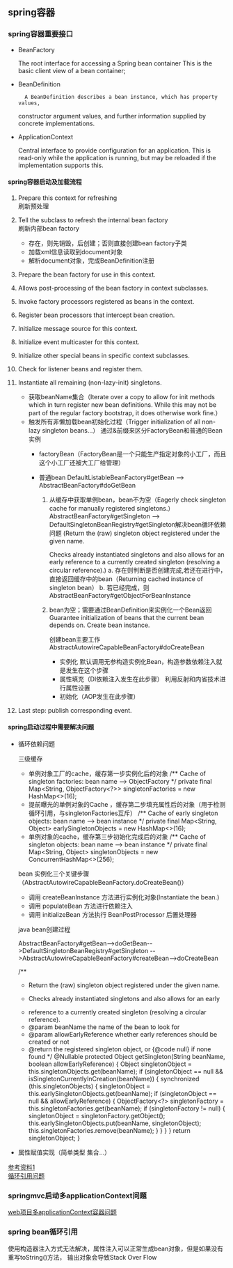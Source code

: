 ## spring容器
### spring容器重要接口
- BeanFactory


    The root interface for accessing a Spring bean container
    This is the basic client view of a bean container;
    
- BeanDefinition


        A BeanDefinition describes a bean instance, which has property values,
    constructor argument values, and further information supplied by
    concrete implementations.    
    
- ApplicationContext


    Central interface to provide configuration for an application.
    This is read-only while the application is running, but may be
    reloaded if the implementation supports this.
    
    
#### spring容器启动及加载流程

1. Prepare this context for refreshing  
刷新预处理
2. Tell the subclass to refresh the internal bean factory  
刷新内部bean factory
    - 存在，则先销毁，后创建；否则直接创建bean factory子类
    - 加载xml信息读取到document对象
    - 解析document对象，完成BeanDefinition注册    
3. Prepare the bean factory for use in this context.
4. Allows post-processing of the bean factory in context subclasses.
5. Invoke factory processors registered as beans in the context.
6. Register bean processors that intercept bean creation.
7. Initialize message source for this context.
8. Initialize event multicaster for this context.
9. Initialize other special beans in specific context subclasses.
10. Check for listener beans and register them.
11. Instantiate all remaining (non-lazy-init) singletons.
    * 获取beanName集合（Iterate over a copy to allow for init methods which in turn register new bean definitions.
                   	 While this may not be part of the regular factory bootstrap, it does otherwise work fine.）
    * 触发所有非懒加载bean初始化过程（Trigger initialization of all non-lazy singleton beans...）
        通过&前缀来区分FactoryBean和普通的Bean实例
        - factoryBean（FactoryBean是一个只能生产指定对象的小工厂，而且这个小工厂还被大工厂给管理）
        - 普通bean
            DefaultListableBeanFactory#getBean --> AbstractBeanFactory#doGetBean
            
            1. 从缓存中获取单例bean，bean不为空（Eagerly check singleton cache for manually registered singletons.）
                 AbstractBeanFactory#getSingleton --> 
                            DefaultSingletonBeanRegistry#getSingleton解决bean循环依赖问题
                            (Return the (raw) singleton object registered under the given name.
                             <p>Checks already instantiated singletons and also allows for an early
                             reference to a currently created singleton (resolving a circular reference).)
                a. 存在则判断是否创建完成,若还在进行中，直接返回缓存中的bean（Returning cached instance of singleton bean）
                b. 若已经完成，则AbstractBeanFactory#getObjectForBeanInstance
            2. bean为空；需要通过BeanDefinition来实例化一个Bean返回
                Guarantee initialization of beans that the current bean depends on.
                Create bean instance.     
                
                创建bean主要工作 AbstractAutowireCapableBeanFactory#doCreateBean
                - 实例化
                  默认调用无参构造实例化Bean，构造参数依赖注入就是发生在这个步骤
                - 属性填充（DI依赖注入发生在此步骤）
                  利用反射和内省技术进行属性设置
                - 初始化（AOP发生在此步骤）
                              
12. Last step: publish corresponding event.

#### spring启动过程中需要解决问题

* 循环依赖问题
    
    三级缓存
    
    - 单例对象工厂的cache，缓存第一步实例化后的对象
    /** Cache of singleton factories: bean name --> ObjectFactory */
    private final Map<String, ObjectFactory<?>> singletonFactories = new HashMap<>(16);
    - 提前曝光的单例对象的Cache ，缓存第二步填充属性后的对象（用于检测循环引用，与singletonFactories互斥）
    /** Cache of early singleton objects: bean name --> bean instance */
    private final Map<String, Object> earlySingletonObjects = new HashMap<>(16);
    - 单例对象的cache，缓存第三步初始化完成后的对象
    /** Cache of singleton objects: bean name --> bean instance */
    private final Map<String, Object> singletonObjects = new ConcurrentHashMap<>(256);
        
    bean 实例化三个关键步骤（AbstractAutowireCapableBeanFactory.doCreateBean()）
    - 调用 createBeanInstance 方法进行实例化对象(Instantiate the bean.)
    - 调用 populateBean 方法进行依赖注入
    - 调用 initializeBean 方法执行 BeanPostProcessor 后置处理器
    
    java bean创建过程
    
    AbstractBeanFactory#getBean-->doGetBean-->DefaultSingletonBeanRegistry#getSingleton
    -->AbstractAutowireCapableBeanFactory#createBean-->doCreateBean
    
    
    
    /**
     * Return the (raw) singleton object registered under the given name.
     * <p>Checks already instantiated singletons and also allows for an early
     * reference to a currently created singleton (resolving a circular reference).
     * @param beanName the name of the bean to look for
     * @param allowEarlyReference whether early references should be created or not
     * @return the registered singleton object, or {@code null} if none found
     */
    @Nullable
    protected Object getSingleton(String beanName, boolean allowEarlyReference) {
        Object singletonObject = this.singletonObjects.get(beanName);
        if (singletonObject == null && isSingletonCurrentlyInCreation(beanName)) {
            synchronized (this.singletonObjects) {
                singletonObject = this.earlySingletonObjects.get(beanName);
                if (singletonObject == null && allowEarlyReference) {
                    ObjectFactory<?> singletonFactory = this.singletonFactories.get(beanName);
                    if (singletonFactory != null) {
                        singletonObject = singletonFactory.getObject();
                        this.earlySingletonObjects.put(beanName, singletonObject);
                        this.singletonFactories.remove(beanName);
                    }
                }
            }
        }
        return singletonObject;
    }
    
    
               
* 属性赋值实现（简单类型 集合...）

[参考资料1](https://juejin.im/post/6844904014337802248#heading-2)  
[循环引用问题](https://juejin.im/post/6865575492867588110)

### springmvc启动多applicationContext问题

[web项目多applicationContext容器问题](https://blog.csdn.net/Julycaka/article/details/79287812)

### spring bean循环引用
使用构造器注入方式无法解决，属性注入可以正常生成bean对象，但是如果没有重写toString()方法，
输出对象会导致Stack Over Flow
